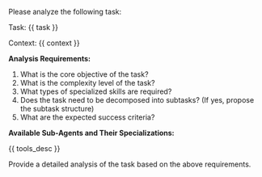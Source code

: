 Please analyze the following task:

Task: {{ task }}

Context: {{ context }}

**Analysis Requirements:**
1. What is the core objective of the task?
2. What is the complexity level of the task?
3. What types of specialized skills are required?
4. Does the task need to be decomposed into subtasks? (If yes, propose the subtask structure)
5. What are the expected success criteria?

**Available Sub-Agents and Their Specializations:**

{{ tools_desc }}

Provide a detailed analysis of the task based on the above requirements.